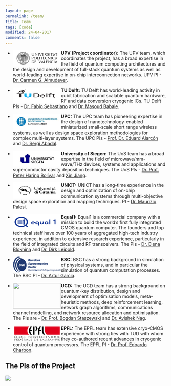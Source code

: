 ```yaml
---
layout: page
permalink: /team/
title: Team
tags: [code]
modified: 24-04-2017
comments: false
---
```


<!---
	Details about sidebar info is provided inside _data/navigation.yml file
-->
 


+ <img align="left" width="150" height="50" src="/images/UPV.jpg"> **UPV (Project coordinator):** The UPV team, which coordinates the project, has a broad expertise in the field of quantum computing architectures and the design and development of full-stack quantum systems as well as world-leading expertise in on-chip interconnection networks. UPV PI - [Dr. Carmen G. Almudever](https://www.linkedin.com/in/carmengalmudever/).

+ <img align="left" width="150" height="50" src="/images/TUD.png"> **TU Delft:** TU Delft has world-leading activity in qubit fabrication and scalable quantum hardware, RF and data conversion cryogenic ICs. TU Delft PIs - [Dr. Fabio Sebastiano](http://www.fabiosebastiano.org/wp/) and [Dr. Masoud Babaie](https://elca.tudelft.nl/People/bio.php?id=277). 

+ <img align="left" width="150" height="50" src="/images/upc.jpg"> **UPC:** The UPC team has pioneering expertise in the design of nanotechnology-enabled miniaturized small-scale short range wireless systems, as well as design space exploration methodologies for complex multi-layer systems. The UPC PIs - [Prof. Dr. Eduard Alarcón](https://eel.upc.edu/ca/personal/pagines-personals/Eduard_Alarcon/Eduard_Alarcon) and [Dr. Sergi Abadal](https://sergiabadal.com/).

+ <img align="left" width="150" height="50" src="/images/uos.jpg"> **University of Siegen:** The UoS team has a broad expertise in the field of microwave/mm-wave/THz devices, systems and applications and superconductor cavity deposition techniques. The UoS PIs - [Dr. Prof. Peter Haring Bolívar](http://www.grk1564.uni-siegen.de/de/bolivar-peter-haring) and [Xin Jiang](https://www.mb.uni-siegen.de/lot/lehrstuhl/mitarbeiter/jiang/index.html.en?lang=en).

+ <img align="left" width="150" height="50" src="/images/UNICT.png"> **UNICT:** UNICT has a long-time experience in the design and optimization of on-chip communication systems through multi-objective design space exploration and mapping techniques. PI - [Dr. Maurizio Palesi](http://utenti.dieei.unict.it/users/mpalesi/).

+ <img align="left" width="150" height="50" src="/images/Equal1.png"> **Equal1:** Equal1 is a commercial company with a mission to build the world’s first fully integrated CMOS quantum computer. The founders and top technical staff have over 100 years of aggregated high-tech industry experience, in addition to extensive research experience, particularly in the field of integrated circuits and RF transceivers. The PIs - [Dr. Elena Blokhina](https://www.equal1.com/about) and [Dr. Dirk Leipold](https://www.equal1.com/about).

+ <img align="left" width="150" height="50" src="/images/BSC.jpg"> **BSC:** BSC has a strong background in simulation of physical systems, and in particular the simulation of quantum computation processes. The BSC PI - [Dr. Artur Garcia](https://www.bsc.es/garcia-saez-artur).


+ <img align="left" width="150" height="80" src="/images/‎ucd.png"> **UCD:** The UCD team has a strong background on quantum-key distribution, design and development of optimisation models, meta-heuristic methods, deep reinforcement learning, network graph algorithms, communications channel modelling, and network resource allocation and optimisation. The PIs are - [Dr. Prof. Bogdan Staszewski](http://www.bogdanst.com/) and [Dr. Avishek Nag](https://people.ucd.ie/avishek.nag).

+ <img align="left" width="150" height="50" src="/images/EPFL.png"> **EPFL:** The EPFL team has extensive cryo-CMOS experience with strong ties with TUD with whom they co-authored recent advances in cryogenic control of quantum processors. The EPFL PI - [Dr. Prof. Edoardo Charbon](https://people.epfl.ch/edoardo.charbon?lang=en).

## The PIs of the Project

<img src="images/AllPI.png">




 



